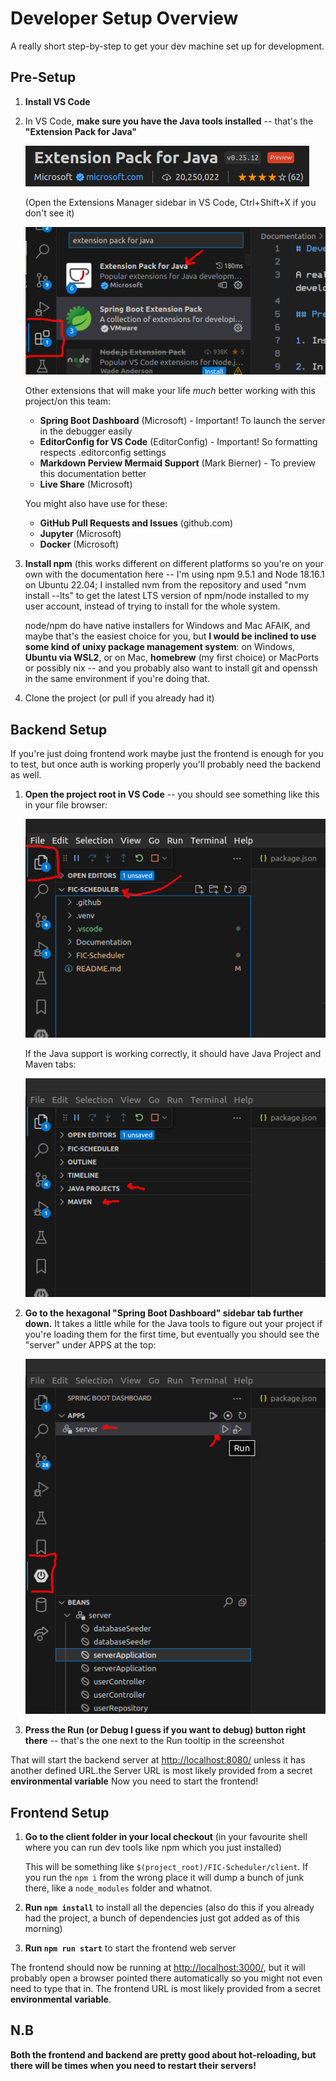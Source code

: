 # Developer Setup Overview

A really short step-by-step to get your dev machine set up for development.

## Pre-Setup

1. **Install VS Code**

2. In VS Code, **make sure you have the Java tools installed** -- that's the **"Extension Pack for Java"**

   ![VS Code Extension Pack for Java](developer-setup-files/vscode-1-extension-pack-for-java.png)

   (Open the Extensions Manager sidebar in VS Code, Ctrl+Shift+X if you don't see it)

   ![VS Code Extensions Manager](developer-setup-files/vscode-0-extensions-sidebar.png)

   Other extensions that will make your life _much_ better working with this project/on this team:

   - **Spring Boot Dashboard** (Microsoft) - Important! To launch the server in the debugger easily
   - **EditorConfig for VS Code** (EditorConfig) - Important! So formatting respects .editorconfig settings
   - **Markdown Perview Mermaid Support** (Mark Bierner) - To preview this documentation better
   - **Live Share** (Microsoft)

   You might also have use for these:

   - **GitHub Pull Requests and Issues** (github.com)
   - **Jupyter** (Microsoft)
   - **Docker** (Microsoft)

3. **Install npm** (this works different on different platforms so you're on your own with the documentation here -- I'm using npm 9.5.1 and Node 18.16.1 on Ubuntu 22.04; I installed nvm from the repository and used "nvm install --lts" to get the latest LTS version of npm/node installed to my user account, instead of trying to install for the whole system.

   node/npm do have native installers for Windows and Mac AFAIK, and maybe that's the easiest choice for you, but **I would be inclined to use some kind of unixy package management system**: on Windows, **Ubuntu via WSL2**, or on Mac, **homebrew** (my first choice) or MacPorts or possibly nix -- and you probably also want to install git and openssh in the same environment if you're doing that.

4. Clone the project (or pull if you already had it)

## Backend Setup

If you're just doing frontend work maybe just the frontend is enough for you to test, but once auth is working properly you'll probably need the backend as well.

1. **Open the project root in VS Code** -- you should see something like this in your file browser:

   ![Java Project and Maven tabs in VS Code's Explorer sidebar](developer-setup-files/vscode-2-project-root.png)

   If the Java support is working correctly, it should have Java Project and Maven tabs:

   ![Java Project and Maven tabs in VS Code's Explorer sidebar](developer-setup-files/vscode-3-project-tabs.png)

2. **Go to the hexagonal "Spring Boot Dashboard" sidebar tab further down.** It takes a little while for the Java tools to figure out your project if you're loading them for the first time, but eventually you should see the "server" under APPS at the top:

   ![image info](developer-setup-files/vscode-4-run-server.png)

3. **Press the Run (or Debug I guess if you want to debug) button right there** -- that's the one next to the Run tooltip in the screenshot

That will start the backend server at <http://localhost:8080/> unless it has another defined URL.the Server URL is most likely provided from a secret **environmental variable** Now you need to start the frontend!

## Frontend Setup

1. **Go to the client folder in your local checkout** (in your favourite shell where you can run dev tools like npm which you just installed)

   This will be something like `$(project_root)/FIC-Scheduler/client`. If you run the `npm i` from the wrong place it will dump a bunch of junk there, like a `node_modules` folder and whatnot.

2. **Run `npm install`** to install all the depencies (also do this if you already had the project, a bunch of dependencies just got added as of this morning)

3. **Run `npm run start`** to start the frontend web server

The frontend should now be running at <http://localhost:3000/>, but it will probably open a browser pointed there automatically so you might not even need to type that in. The frontend URL is most likely provided from a secret **environmental variable**.

## N.B

**Both the frontend and backend are pretty good about hot-reloading, but there will be times when you need to restart their servers!**
